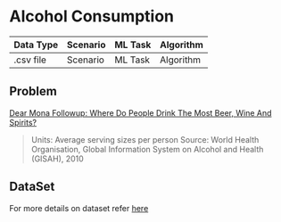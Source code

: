 # Alcohol Consumption 

| Data Type | Scenario | ML Task | Algorithm |
|-----------|-----------|-----------|-----------|   
| .csv file | Scenario | ML Task | Algorithm |

## Problem
[Dear Mona Followup: Where Do People Drink The Most Beer, Wine And Spirits?](https://fivethirtyeight.com/features/dear-mona-followup-where-do-people-drink-the-most-beer-wine-and-spirits/)
> Units: Average serving sizes per person Source: World Health Organisation, Global Information System on Alcohol and Health (GISAH), 2010

## DataSet
For more details on dataset refer [here](https://github.com/fivethirtyeight/data/tree/master/alcohol-consumption)
